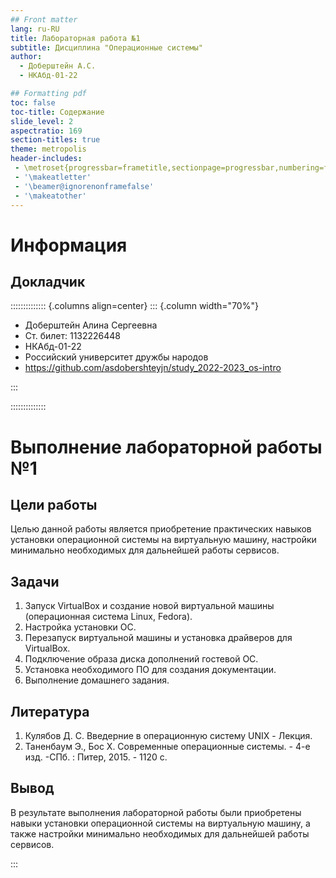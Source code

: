 ```yaml
---
## Front matter
lang: ru-RU
title: Лабораторная работа №1
subtitle: Дисциплина "Операционные системы"
author:
  - Доберштейн А.С.
  - НКАбд-01-22

## Formatting pdf
toc: false
toc-title: Содержание
slide_level: 2
aspectratio: 169
section-titles: true
theme: metropolis
header-includes:
 - \metroset{progressbar=frametitle,sectionpage=progressbar,numbering=fraction}
 - '\makeatletter'
 - '\beamer@ignorenonframefalse'
 - '\makeatother'
---
```


# Информация

## Докладчик

:::::::::::::: {.columns align=center}
::: {.column width="70%"}

  * Доберштейн Алина Сергеевна
  * Ст. билет: 1132226448
  * НКАбд-01-22
  * Российский университет дружбы народов
  * <https://github.com/asdobershteyjn/study_2022-2023_os-intro>

:::

::::::::::::::

# Выполнение лабораторной работы №1

## Цели работы

Целью данной работы является приобретение практических навыков установки операционной системы на виртуальную машину, настройки минимально необходимых для дальнейшей работы сервисов.

## Задачи

1) Запуск VirtualBox и создание новой виртуальной машины (операционная система Linux, Fedora).
2) Настройка установки ОС.
3) Перезапуск виртуальной машины и установка драйверов для VirtualBox.
4) Подключение образа диска дополнений гостевой ОС.
5) Установка необходимого ПО для создания документации.
6) Выполнение домашнего задания.

## Литература

1) Кулябов Д. С. Введерние в операционную систему UNIX - Лекция.
2) Таненбаум Э., Бос Х. Современные операционные системы. - 4-е изд. -СПб. : Питер, 2015. - 1120 с.

## Вывод

В результате выполнения лабораторной работы были приобретены навыки установки операционной системы на виртуальную машину, а также настройки минимально необходимых для дальнейшей работы сервисов.

:::


